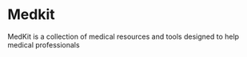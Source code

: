 # Medkit
MedKit is a collection of medical resources and tools designed to help medical professionals 
